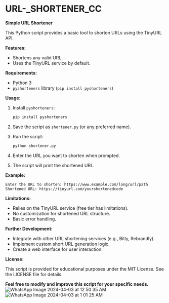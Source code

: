 # URL-_SHORTENER_CC


**Simple URL Shortener**

This Python script provides a basic tool to shorten URLs using the TinyURL API.

**Features:**

- Shortens any valid URL.
- Uses the TinyURL service by default.

**Requirements:**

- Python 3
- `pyshorteners` library (`pip install pyshorteners`)

**Usage:**

1. Install `pyshorteners`:

   ```bash
   pip install pyshorteners
   ```

2. Save the script as `shortener.py` (or any preferred name).

3. Run the script:

   ```bash
   python shortener.py
   ```

4. Enter the URL you want to shorten when prompted.
5. The script will print the shortened URL.

**Example:**

```
Enter the URL to shorten: https://www.example.com/long/url/path
Shortened URL: https://tinyurl.com/yourshortenedcode
```

**Limitations:**

- Relies on the TinyURL service (free tier has limitations).
- No customization for shortened URL structure.
- Basic error handling.

**Further Development:**

- Integrate with other URL shortening services (e.g., Bitly, Rebrandly).
- Implement custom short URL generation logic.
- Create a web interface for user interaction.

**License:**

This script is provided for educational purposes under the MIT License. See the LICENSE file for details.

**Feel free to modify and improve this script for your specific needs.**
![WhatsApp Image 2024-04-03 at 12 50 35 AM](https://github.com/Drjaickal/URL-_SHORTENER_CC/assets/105309360/5373280b-86da-4a82-94c1-ea5e2fc0c133)
![WhatsApp Image 2024-04-03 at 1 01 25 AM](https://github.com/Drjaickal/URL-_SHORTENER_CC/assets/105309360/718c8f40-07f9-49be-baa2-7dc8ddff689e)

